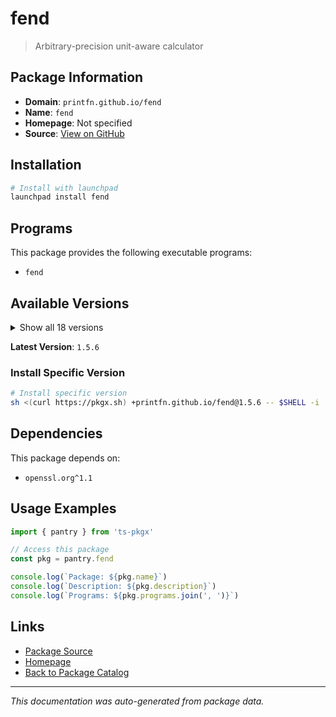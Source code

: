 # fend

> Arbitrary-precision unit-aware calculator

## Package Information

- **Domain**: `printfn.github.io/fend`
- **Name**: `fend`
- **Homepage**: Not specified
- **Source**: [View on GitHub](https://github.com/pkgxdev/pantry/tree/main/projects/printfn.github.io/fend/package.yml)

## Installation

```bash
# Install with launchpad
launchpad install fend
```

## Programs

This package provides the following executable programs:

- `fend`

## Available Versions

<details>
<summary>Show all 18 versions</summary>

- `1.5.6`, `1.5.5`, `1.5.3`, `1.5.2`, `1.5.1`
- `1.5.0`, `1.4.9`, `1.4.8`, `1.4.7`, `1.4.6`
- `1.4.5`, `1.4.4`, `1.4.3`, `1.4.2`, `1.4.1`
- `1.4.0`, `1.3.3`, `1.3.2`

</details>

**Latest Version**: `1.5.6`

### Install Specific Version

```bash
# Install specific version
sh <(curl https://pkgx.sh) +printfn.github.io/fend@1.5.6 -- $SHELL -i
```

## Dependencies

This package depends on:

- `openssl.org^1.1`

## Usage Examples

```typescript
import { pantry } from 'ts-pkgx'

// Access this package
const pkg = pantry.fend

console.log(`Package: ${pkg.name}`)
console.log(`Description: ${pkg.description}`)
console.log(`Programs: ${pkg.programs.join(', ')}`)
```

## Links

- [Package Source](https://github.com/pkgxdev/pantry/tree/main/projects/printfn.github.io/fend/package.yml)
- [Homepage](#)
- [Back to Package Catalog](../package-catalog.md)

---

*This documentation was auto-generated from package data.*
